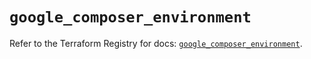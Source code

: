 # `google_composer_environment`

Refer to the Terraform Registry for docs: [`google_composer_environment`](https://registry.terraform.io/providers/hashicorp/google/6.17.0/docs/resources/composer_environment).
